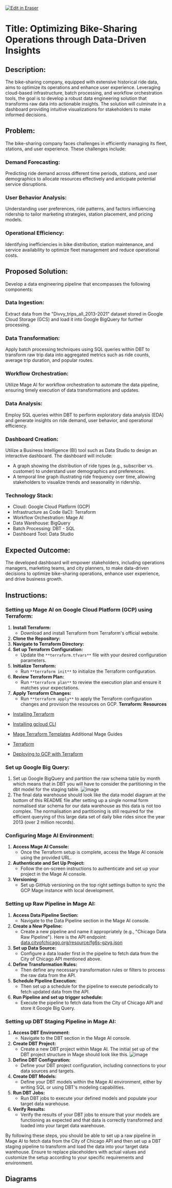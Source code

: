 <p><a target="_blank" href="https://app.eraser.io/workspace/GfKGAlQJF4hlHKT0Xz81" id="edit-in-eraser-github-link"><img alt="Edit in Eraser" src="https://firebasestorage.googleapis.com/v0/b/second-petal-295822.appspot.com/o/images%2Fgithub%2FOpen%20in%20Eraser.svg?alt=media&amp;token=968381c8-a7e7-472a-8ed6-4a6626da5501"></a></p>

# Title: Optimizing Bike-Sharing Operations through Data-Driven Insights
## Description:
The bike-sharing company, equipped with extensive historical ride data, aims to optimize its operations and enhance user experience. Leveraging cloud-based infrastructure, batch processing, and workflow orchestration tools, the goal is to develop a robust data engineering solution that transforms raw data into actionable insights. The solution will culminate in a dashboard providing intuitive visualizations for stakeholders to make informed decisions.

## Problem:
The bike-sharing company faces challenges in efficiently managing its fleet, stations, and user experience. These challenges include:

### Demand Forecasting:
Predicting ride demand across different time periods, stations, and user demographics to allocate resources effectively and anticipate potential service disruptions.

### User Behavior Analysis:
Understanding user preferences, ride patterns, and factors influencing ridership to tailor marketing strategies, station placement, and pricing models.

### Operational Efficiency:
Identifying inefficiencies in bike distribution, station maintenance, and service availability to optimize fleet management and reduce operational costs.

## Proposed Solution:
Develop a data engineering pipeline that encompasses the following components:

### Data Ingestion:
Extract data from the "Divvy_trips_all_2013-2021" dataset stored in Google Cloud Storage (GCS) and load it into Google BigQuery for further processing.

### Data Transformation:
Apply batch processing techniques using SQL queries within DBT to transform raw trip data into aggregated metrics such as ride counts, average trip duration, and popular routes.

### Workflow Orchestration:
Utilize Mage AI for workflow orchestration to automate the data pipeline, ensuring timely execution of data transformations and updates.

### Data Analysis:
Employ SQL queries within DBT to perform exploratory data analysis (EDA) and generate insights on ride demand, user behavior, and operational efficiency.

### Dashboard Creation:
Utilize a Business Intelligence (BI) tool such as Data Studio to design an interactive dashboard. The dashboard will include:

- A graph showing the distribution of ride types (e.g., subscriber vs. customer) to understand user demographics and preferences.
- A temporal line graph illustrating ride frequency over time, allowing stakeholders to visualize trends and seasonality in ridership.
### Technology Stack:
- Cloud: Google Cloud Platform (GCP)
- Infrastructure as Code (IaC): Terraform
- Workflow Orchestration: Mage AI
- Data Warehouse: BigQuery
- Batch Processing: DBT - SQL
- Dashboard Tool: Data Studio
## Expected Outcome:
The developed dashboard will empower stakeholders, including operations managers, marketing teams, and city planners, to make data-driven decisions to optimize bike-sharing operations, enhance user experience, and drive business growth.



## Instructions:


### Setting up Mage AI on Google Cloud Platform (GCP) using Terraform:
1. **Install Terraform:**
    - Download and install Terraform from Terraform's official website.
2. **Clone the Repository:**
3. **Navigate to Terraform Directory:**
4. **Set up Terraform Configuration:**
    - Update the `**terraform.tfvars**`  file with your desired configuration parameters.
5. **Initialize Terraform:**
    - Run `**terraform init**`  to initialize the Terraform configuration.
6. **Review Terraform Plan:**
    - Run `**terraform plan**`  to review the execution plan and ensure it matches your expectations.
7. **Apply Terraform Changes:**
    - Run `**terraform apply**`  to apply the Terraform configuration changes and provision the resources on GCP.
**Terraform: Resources**

- [﻿Installing Terraform](https://developer.hashicorp.com/terraform/tutorials/aws-get-started/install-cli) 
- [﻿Installing gcloud CLI](https://cloud.google.com/sdk/docs/install) 
- [﻿Mage Terraform Templates](https://github.com/mage-ai/mage-ai-terraform-templates) 
Additional Mage Guides

- [﻿Terraform](https://docs.mage.ai/production/deploying-to-cloud/using-terraform) 
- [﻿Deploying to GCP with Terraform](https://docs.mage.ai/production/deploying-to-cloud/gcp/setup) 


### **Set up Google Big Query:**
1. Set up Google BigQuery and partition the raw schema table by month which means that in DBT you will have to consider the partitioning in the dbt model for the staging table.
   ![image](https://github.com/Ndu3000/bike-sharing-dashboard/assets/9050323/f865328d-2a3b-418d-a357-74e6cd577876)
2. The final data warehouse should look like the data model diagram at the bottom of this README file after setting up a single normal form normalised star schema for our data warehouse as this data is not too complex. The normalisation and partitioning is still required for the efficient querying of this large data set of daily bike rides since the year 2013 (over 2 million records).
### Configuring Mage AI Environment:
1. **Access Mage AI Console:**
    - Once the Terraform setup is complete, access the Mage AI console using the provided URL.
2. **Authenticate and Set Up Project:**
    - Follow the on-screen instructions to authenticate and set up your project in the Mage AI console.
3. **Versioning**:
    - Set up GitHub versioning on the top right settings button to sync the GCP Mage instance with local development.
### Setting up Raw Pipeline in Mage AI:
1. **Access Data Pipeline Section:**
    - Navigate to the Data Pipeline section in the Mage AI console.
2. **Create a New Pipeline:**
    - Create a new pipeline and name it appropriately (e.g., "Chicago Data Raw Pipeline"). Here is the API endpoint:
[﻿data.cityofchicago.org/resource/fg6s-gzvg.json](https://data.cityofchicago.org/resource/fg6s-gzvg.json) 
3. **Set up Data Source:**
    - Configure a data loader first in the pipeline to fetch data from the City of Chicago API mentioned above.
4. **Define Transformation Rules:**
    - Then define any necessary transformation rules or filters to process the raw data from the API.
5. **Schedule Pipeline Execution:**
    - Then set up a schedule for the pipeline to execute periodically to fetch updated data from the API.
6. **Run Pipeline and set up trigger schedule:**
    - Execute the pipeline to fetch data from the City of Chicago API and store it Google Big Query.
### Setting up DBT Staging Pipeline in Mage AI:
1. **Access DBT Environment:**
    - Navigate to the DBT section in the Mage AI console.
2. **Create DBT Project:**
    - Create a new DBT project within Mage AI. The initial set up of the DBT project structure in Mage should look like this.
![image](https://github.com/Ndu3000/bike-sharing-dashboard/assets/9050323/4976737e-7938-45f6-ad13-cd870a531a40)
3. **Define DBT Configuration:**
    - Define your DBT project configuration, including connections to your data sources and targets.
4. **Create DBT Models:**
    - Define your DBT models within the Mage AI environment, either by writing SQL or using DBT's modeling capabilities.
5. **Run DBT Jobs:**
    - Run DBT jobs to execute your defined models and populate your target data warehouse.
6. **Verify Results:**
    - Verify the results of your DBT jobs to ensure that your models are functioning as expected and that data is correctly transformed and loaded into your target data warehouse.
  

By following these steps, you should be able to set up a raw pipeline in Mage AI to fetch data from the City of Chicago API and then set up a DBT staging pipeline to transform and load the data into your target data warehouse. Ensure to replace placeholders with actual values and customize the setup according to your specific requirements and environment.




<!-- eraser-additional-content -->
## Diagrams
<!-- eraser-additional-files -->
<a href="/README-Data Warehouse Solution Architecture-1.eraserdiagram" data-element-id="K32Ncu7iXJWadXUpAxd52"><img src="/.eraser/GfKGAlQJF4hlHKT0Xz81___5kM4ZM4iKkdtYlmhik2Qk756wmk1___---diagram----6cdf8b05a564a99ed284c4e1eacc48eb-Data-Warehouse-Solution-Architecture.png" alt="" data-element-id="K32Ncu7iXJWadXUpAxd52" /></a>
<a href="/README-Rides Data Model-2.eraserdiagram" data-element-id="g1hSsS9Vcc_C8tmEawhkX"><img src="/.eraser/GfKGAlQJF4hlHKT0Xz81___5kM4ZM4iKkdtYlmhik2Qk756wmk1___---diagram----bc16160461f45189520128d9d8c95566-Rides-Data-Model.png" alt="" data-element-id="g1hSsS9Vcc_C8tmEawhkX" /></a>
<!-- end-eraser-additional-files -->
<!-- end-eraser-additional-content -->
<!--- Eraser file: https://app.eraser.io/workspace/GfKGAlQJF4hlHKT0Xz81 --->
